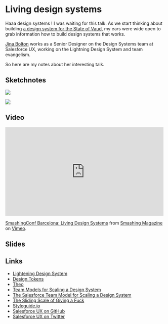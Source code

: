 # Living design systems

Haaa design systems !
I was waiting for this talk. As we start thinking about building [a design system for the State of Vaud](https://github.com/DSI-VD/foehnm "Foehn, the design system for the State of Vaud on  GitHub"), my ears were wide open to grab information how to build design systems that works.

[Jina Bolton](https://twitter.com/jina) works as a Senior Designer on the Design Systems team at Salesforce UX, working on the Lightning Design System and team evangelism.

So here are my notes about her interesting talk.

## Sketchnotes

![](https://farm1.staticflickr.com/661/22913180842_ca142dfc46_b.jpg)

![](https://farm1.staticflickr.com/770/22508305998_522a115bb3_b.jpg)

## Video

<iframe src="https://player.vimeo.com/video/144727010" width="500" height="281" frameborder="0" webkitallowfullscreen mozallowfullscreen allowfullscreen></iframe> <p><a href="https://vimeo.com/144727010">SmashingConf Barcelona: Living Design Systems</a> from <a href="https://vimeo.com/smashingmagazine">Smashing Magazine</a> on <a href="https://vimeo.com">Vimeo</a>.</p>

## Slides

<script async class="speakerdeck-embed" data-id="050f67200ec301329561323b621a35b7" data-ratio="1.77777777777778" src="//speakerdeck.com/assets/embed.js"></script>

## Links

- [Lightening Design System](https://www.lightningdesignsystem.com/)
- [Design Tokens](https://www.lightningdesignsystem.com/resources/tokens)
- [Theo](https://github.com/salesforce-ux/theo)
- [Team Models for Scaling a Design System](https://medium.com/eightshapes-llc/team-models-for-scaling-a-design-system-2cf9d03be6a0)
- [The Salesforce Team Model for Scaling a Design System](the-salesforce-team-model-for-scaling-a-design-system-d89c2a2d404b)
- [The Sliding Scale of Giving a Fuck](http://blog.capwatkins.com/the-sliding-scale-of-giving-a-fuck)
- [Styleguide.io](http://styleguides.io/)
- [Salesforce UX on GitHub](https://github.com/salesforce-ux/)
- [Salesforce UX on Twitter](https://twitter.com/salesforceux?lang=fr)
